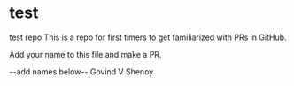 # test
test repo
This is a repo for first timers to get familiarized with PRs in GitHub.

Add your name to this file and make a PR.

--add names below--
Govind V Shenoy
